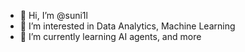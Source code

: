 - 👋 Hi, I’m @suni1l
- 👀 I’m interested in Data Analytics, Machine Learning
- 🌱 I’m currently learning AI agents, and more
<!---
suni1l/suni1l is a ✨ special ✨ repository because its `README.md` (this file) appears on your GitHub profile.
You can click the Preview link to take a look at your changes.
--->
